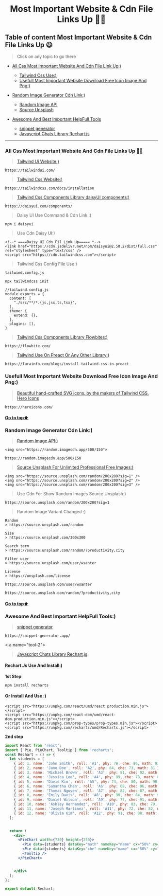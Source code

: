 <h1 align="center">Most Important Website & Cdn File Links Up 🙋‍♂️</h1> 

[//]: # (Table of Content)

<a name="top"></a>

## Table of content Most Important Website & Cdn File Links Up 😃

> Click on any topic to go there

- [All Css Most Important Website And Cdn File Link Up:)](#css)
  - [Tailwind Css Use:)](#css-1)
  - [Usefull Most Important Website Download Free Icon Image And Png:)](#css-2)
  
- [Random Image Generator Cdn Link:)](#r-img-1)
  - [Random Image API](#r-img-2)
  - [Source Unsplash](#r-img-3)
  
- [Awesome And Best Important HelpFull Tools](#tool)
  - [snippet generator](#tool-1)
  - [Javascript Chats Library Rechart.js](#tool-2)

***



<a name="css"></a>

### All Css Most Important Website And Cdn File Links Up 🙋‍♂️

<a name="css-1"></a>

> [Tailwind Ui Website:)](https://tailwindui.com/)

```
https://tailwindui.com/
```

> [Tailwind  Css Website:)](https://tailwindcss.com/docs/installation)

```
https://tailwindcss.com/docs/installation
```

> [Tailwind Css Components Library daisyUI components:)](https://daisyui.com/components/)

```
https://daisyui.com/components/
```

> Daisy UI Use Command & Cdn Link :)

```
npm i daisyui
```

> Use Cdn Daisy UI:)

```
<!--* ====Daisy UI Cdn Fil Link Up===== *-->
<link href="https://cdn.jsdelivr.net/npm/daisyui@2.50.2/dist/full.css" rel="stylesheet" type="text/css" />
<script src="https://cdn.tailwindcss.com"></script>
```

> Tailwind Css Config File Use:)

```
tailwind.config.js
```

```
npx tailwindcss init
```

```
//tailwind.config.js
module.exports = {
  content: [
    "./src/**/*.{js,jsx,ts,tsx}",
  ],
  theme: {
    extend: {},
  },
  plugins: [],
}
```

> [Tailwind Css Components Library Flowbites:)](https://flowbite.com/)

```
https://flowbite.com/
```

> [Tailwind Use On Preact Or Any Other Library:)](https://larainfo.com/blogs/install-tailwind-css-in-preact)

```
https://larainfo.com/blogs/install-tailwind-css-in-preact
```

<a name="css-2"></a>

### Usefull Most Important Website Download Free Icon Image And Png:)

> [Beautiful hand-crafted SVG icons, by the makers of Tailwind CSS. Hero Icons](https://heroicons.com/)

```
https://heroicons.com/
```


#### [Go to top:arrow_up: ](#top)



<a name="r-img-1"></a>

### Random Image Generator Cdn Link:)

<a name="r-img-2"></a>

> [Random Image API:)](https://random.responsiveimages.io/)

```
<img src="https://random.imagecdn.app/500/150">
```

```
https://random.imagecdn.app/500/150
```



> [Source Unsplash For Unlimited Professional Free Images:)](https://unsplash.com/s/photos/random)

```
<img src="https://source.unsplash.com/random/200x200?sig=1" />
<img src="https://source.unsplash.com/random/200x200?sig=2" />
<img src="https://source.unsplash.com/random/200x200?sig=3" />
```

> Use Cdn For Show Random Images Source Unsplash:)

```
https://source.unsplash.com/random/200x200?sig=1
```

> Random Image Variant Changed :)

```
Random
> https://source.unsplash.com/random

Size
> https://source.unsplash.com/300x300

Search term
> https://source.unsplash.com/random/?productivity,city

Filter user
> https://source.unsplash.com/user/wsanter

License
> https://unsplash.com/license
```

```
https://source.unsplash.com/user/wsanter
```

```
https://source.unsplash.com/random/?productivity,city
```





#### [Go to top:arrow_up: ](#top)


<a name="tool"></a>
### Awesome And Best Important HelpFull Tools:)

<a name="tool-1"></a>

> [snippet generator](https://snippet-generator.app/)

```
https://snippet-generator.app/
```

< a name="tool-2"></a>
> [Javascript Chats Library Rechart.js](https://recharts.org/en-US/)

#### Rechart Js Use And Install:)

**1st Step**

```
npm install recharts
```

#### Or Install And Use :)

```
<script src="https://unpkg.com/react/umd/react.production.min.js"></script>
<script src="https://unpkg.com/react-dom/umd/react-dom.production.min.js"></script>
<script src="https://unpkg.com/prop-types/prop-types.min.js"></script>
<script src="https://unpkg.com/recharts/umd/Recharts.js"></script>
```

**2nd step**

```jsx
import React from 'react';
import { Pie, PieChart, Tooltip } from 'recharts';
const Rechart = () => {
  let students = [
    { id: 1, name: 'John Smith', roll: 'A1', phy: 78, che: 86, math: 92 },
    { id: 2, name: 'Jane Doe', roll: 'A2', phy: 64, che: 73, math: 81 },
    { id: 3, name: 'Michael Brown', roll: 'A3', phy: 81, che: 92, math: 77 },
    { id: 4, name: 'Jessica Lee', roll: 'A4', phy: 89, che: 78, math: 85 },
    { id: 5, name: 'David Kim', roll: 'A5', phy: 74, che: 80, math: 90 },
    { id: 6, name: 'Samantha Chen', roll: 'A6', phy: 68, che: 96, math: 88 },
    { id: 7, name: 'Thomas Nguyen', roll: 'A7', phy: 82, che: 87, math: 79 },
    { id: 8, name: 'Emily Davis', roll: 'A8', phy: 90, che: 84, math: 93 },
    { id: 9, name: 'Daniel Wilson', roll: 'A9', phy: 77, che: 91, math: 75 },
    { id: 10, name: 'Ashley Hernandez', roll: 'A10', phy: 83, che: 79, math: 89 },
    { id: 11, name: 'Joseph Martinez', roll: 'A11', phy: 72, che: 82, math: 84 },
    { id: 12, name: 'Olivia Kim', roll: 'A12', phy: 91, che: 88, math: 78 },
  ];


  return (
    <div>
      <PieChart width={730} height={250}>
        <Pie data={students} dataKey="math" nameKey="name" cx="50%" cy="50%" outerRadius={50} fill="#8884d8" />
        <Pie data={students} dataKey="che" nameKey="name" cx="50%" cy="50%" innerRadius={60} outerRadius={80} fill="#82ca9d" label />
        <Tooltip />
      </PieChart>


    </div>
  );
};

export default Rechart;
  ```



